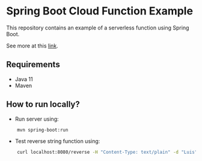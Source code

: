 # Spring Boot Cloud Function Example

This repository contains an example of a serverless function using Spring Boot.

See more at this [link](https://spring.io/projects/spring-cloud-function#overview).

## Requirements

- Java 11
- Maven

## How to run locally?

- Run server using:

```bash
    mvn spring-boot:run
```

- Test reverse string function using:
```bash
    curl localhost:8080/reverse -H "Content-Type: text/plain" -d "Luis"
```